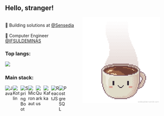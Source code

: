 ## Hello, stranger!

<img align="right" width="50%" src=687474703a2f2f63646e2e6c6f776769662e636f6d2f66756c6c2f306364626532653337386337383731652d2e676966.gif/>

<br/>💼 Building solutions at [@Sensedia](https://br.sensedia.com/) <br/>
<br/>🚀 Computer Engineer [@IFSULDEMINAS](https://portal.pcs.ifsuldeminas.edu.br/cursos-superiores/bacharelado/engenharia-da-computacao) <br/>

### Top langs:
<img height="180em" src="https://github-readme-stats.vercel.app/api/top-langs/?username=oamaraldev&layout=compact&langs_count=7"/>

### Main stack:

<p>
   <img align="left" alt="Java" width="25px" src="https://user-images.githubusercontent.com/32443720/112219266-83441600-8c03-11eb-86db-9a02da9ea3ef.png"/>
   <img align="left" alt="Kotlin" width="25px" src="https://upload.wikimedia.org/wikipedia/commons/7/74/Kotlin_Icon.png"/>
   <img align="left" alt="Spring Boot" width="25px" src="https://devkico.itexto.com.br/wp-content/uploads/2014/08/spring-boot-project-logo.png"/>
   <img align="left" alt="Micronaut" width="25px" src="https://www.opencodez.com/wp-content/uploads/2019/08/Micronaut.png"/>
   <img align="left" alt="Quarkus" width="25px" src="https://miro.medium.com/max/512/1*CTuO-w7wiq_yhLh9plnkCw.png"/>
   <img align="left" alt="Kafka" width="25px" src="https://cdn.icon-icons.com/icons2/2248/PNG/512/apache_kafka_icon_138937.png" />
   <img align="left" alt="ReactJS" width="25px" src="https://upload.wikimedia.org/wikipedia/commons/thumb/a/a7/React-icon.svg/2300px-React-icon.svg.png" />
   <img align="left" alt="PostgreSQL" width="25px" src="https://upload.wikimedia.org/wikipedia/commons/thumb/2/29/Postgresql_elephant.svg/1200px-Postgresql_elephant.svg.png" />
</p>
